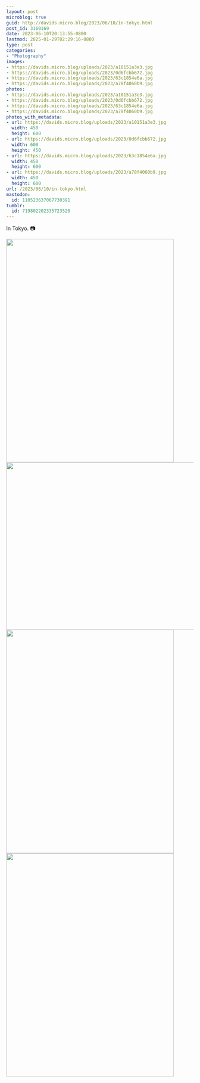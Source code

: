 ```yaml
---
layout: post
microblog: true
guid: http://davids.micro.blog/2023/06/10/in-tokyo.html
post_id: 3160169
date: 2023-06-10T20:13:55-0800
lastmod: 2025-01-29T02:29:16-0800
type: post
categories:
- "Photography"
images:
- https://davids.micro.blog/uploads/2023/a10151a3e3.jpg
- https://davids.micro.blog/uploads/2023/0d6fcbb672.jpg
- https://davids.micro.blog/uploads/2023/63c1854e6a.jpg
- https://davids.micro.blog/uploads/2023/a78f4060b9.jpg
photos:
- https://davids.micro.blog/uploads/2023/a10151a3e3.jpg
- https://davids.micro.blog/uploads/2023/0d6fcbb672.jpg
- https://davids.micro.blog/uploads/2023/63c1854e6a.jpg
- https://davids.micro.blog/uploads/2023/a78f4060b9.jpg
photos_with_metadata:
- url: https://davids.micro.blog/uploads/2023/a10151a3e3.jpg
  width: 450
  height: 600
- url: https://davids.micro.blog/uploads/2023/0d6fcbb672.jpg
  width: 600
  height: 450
- url: https://davids.micro.blog/uploads/2023/63c1854e6a.jpg
  width: 450
  height: 600
- url: https://davids.micro.blog/uploads/2023/a78f4060b9.jpg
  width: 450
  height: 600
url: /2023/06/10/in-tokyo.html
mastodon:
  id: 110523637067730391
tumblr:
  id: 719802202335723520
---
```

In Tokyo. 📷

<img src="/uploads/2023/a10151a3e3.jpg" width="450" height="600" alt=""><img src="/uploads/2023/0d6fcbb672.jpg" width="600" height="450" alt=""><img src="/uploads/2023/63c1854e6a.jpg" width="450" height="600" alt=""><img src="/uploads/2023/a78f4060b9.jpg" width="450" height="600" alt="">

